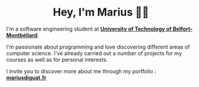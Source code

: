 <h1 align="center">Hey, I'm Marius 🙋‍♂️</h1>


I'm a software engineering student at **[University of Technology of Belfort-Montbéliard](https://www.utbm.fr/)**. 

I'm passionate about programming and love discovering different areas of computer science. 
I've already carried out a number of projects for my courses as well as for personal interests.

I invite you to discover more about me through my portfolio : **[mariusdiguat.fr](https://www.mariusdiguat.fr/)**
<!--
**Mariusfaitducode/Mariusfaitducode** is a ✨ _special_ ✨ repository because its `README.md` (this file) appears on your GitHub profile.

Here are some ideas to get you started:

- 🔭 I’m currently working on ...
- 🌱 I’m currently learning ...
- 👯 I’m looking to collaborate on ...
- 🤔 I’m looking for help with ...
- 💬 Ask me about ...
- 📫 How to reach me: ...
- 😄 Pronouns: ...
- ⚡ Fun fact: ...
-->
